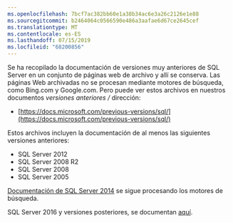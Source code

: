 ```yaml
---
ms.openlocfilehash: 7bcf7ac382bb60e1a38b34ac6e3a26c2126e1e88
ms.sourcegitcommit: b2464064c0566590e486a3aafae6d67ce2645cef
ms.translationtype: MT
ms.contentlocale: es-ES
ms.lasthandoff: 07/15/2019
ms.locfileid: "68200856"
---
```


Se ha recopilado la documentación de versiones muy anteriores de SQL Server en un conjunto de páginas web de archivo y allí se conserva. Las páginas Web archivadas no se procesan mediante motores de búsqueda, como Bing.com y Google.com. Pero puede ver estos archivos en nuestros documentos _versiones anteriores /_ dirección:

- [https://docs.microsoft.com/previous-versions/sql/](https://docs.microsoft.com/previous-versions/sql/)

Estos archivos incluyen la documentación de al menos las siguientes versiones anteriores:

- SQL Server 2012
- SQL Server 2008 R2
- SQL Server 2008
- SQL Server 2005

[Documentación de SQL Server 2014](https://docs.microsoft.com/sql/2014-toc/index?view=sql-server-2014) se sigue procesando los motores de búsqueda.

SQL Server 2016 y versiones posteriores, se documentan [aquí](https://docs.microsoft.com/sql/sql-server/index).
